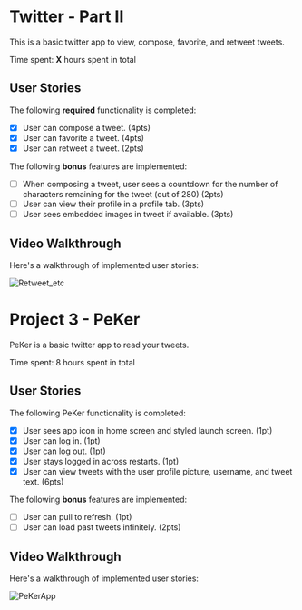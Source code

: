 # Twitter - Part II

This is a basic twitter app to view, compose, favorite, and retweet tweets.

Time spent: **X** hours spent in total

## User Stories

The following **required** functionality is completed:

- [x] User can compose a tweet. (4pts)
- [x] User can favorite a tweet. (4pts)
- [x] User can retweet a tweet. (2pts)

The following **bonus** features are implemented:

- [ ] When composing a tweet, user sees a countdown for the number of characters remaining for the tweet (out of 280) (2pts)
- [ ] User can view their profile in a profile tab. (3pts)
- [ ] User sees embedded images in tweet if available. (3pts)

## Video Walkthrough

Here's a walkthrough of implemented user stories:

![Retweet_etc](https://user-images.githubusercontent.com/76667866/135789941-584df4c4-ab00-4437-9887-9d1dc9a650ea.gif)




# Project 3 - PeKer

PeKer is a basic twitter app to read your tweets.

Time spent: 8 hours spent in total

## User Stories

The following PeKer functionality is completed:

- [x] User sees app icon in home screen and styled launch screen. (1pt)
- [x] User can log in. (1pt)
- [x] User can log out. (1pt)
- [x] User stays logged in across restarts. (1pt)
- [x] User can view tweets with the user profile picture, username, and tweet text. (6pts)

The following **bonus** features are implemented:

- [ ] User can pull to refresh. (1pt)
- [ ] User can load past tweets infinitely. (2pts)

## Video Walkthrough

Here's a walkthrough of implemented user stories:


![PeKerApp](https://user-images.githubusercontent.com/76667866/134869383-c4e98e81-a470-4e4f-9f9c-ebbfb3839131.gif)



